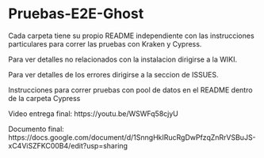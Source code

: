 # Pruebas-E2E-Ghost
<p>Cada carpeta tiene su propio README independiente con las instrucciones particulares para correr las pruebas con Kraken y Cypress.</p>
<p>Para ver detalles no relacionados con la instalacion dirigirse a la WIKI.</p>
<p>Para ver detalles de los errores dirigirse a la seccion de ISSUES.</p>
<p>Instrucciones para correr pruebas con pool de datos en el README dentro de la carpeta Cypress</p>

<p>Video entrega final: https://youtu.be/WSWFq58cjyU</p>
<p>Documento final: https://docs.google.com/document/d/1SnngHkIRucRgDwPfzqZnRrVSBuJS-xC4ViSZFKC00B4/edit?usp=sharing</p>
